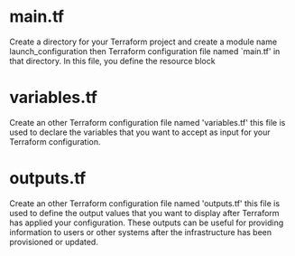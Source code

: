 # main.tf #
Create a directory for your Terraform project and create a module name launch_configuration then Terraform configuration file named `main.tf' in that directory. In this file, you define the resource block

# variables.tf #
Create an other Terraform configuration file named 'variables.tf' this file is used to declare the variables that you want to accept as input for your Terraform configuration.

# outputs.tf #
Create an other Terraform configuration file named 'outputs.tf' this file is used to define the output values that you want to display after Terraform has applied your configuration. These outputs can be useful for providing information to users or other systems after the infrastructure has been provisioned or updated.
